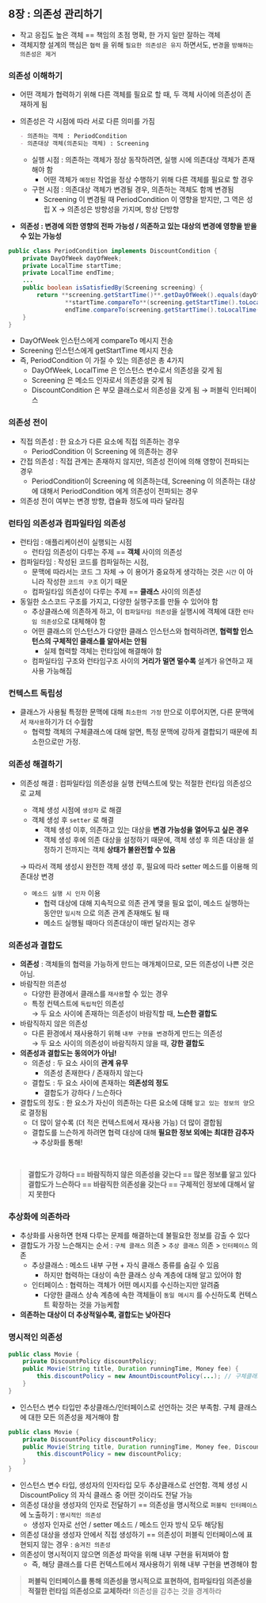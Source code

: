 ## 8장 : 의존성 관리하기

- 작고 응집도 높은 객체 == 책임의 초점 명확, 한 가지 일만 잘하는 객체
- 객체지향 설계의 핵심은 `협력` 을 위해 `필요한 의존성은 유지` 하면서도, `변경`을 `방해하는 의존성은 제거`

### 의존성 이해하기

- 어떤 객체가 협력하기 위해 다른 객체를 필요로 할 때, 두 객체 사이에 의존성이 존재하게 됨
- 의존성은 각 시점에 따라 서로 다른 의미를 가짐
    
    ```markdown
    - 의존하는 객체 : PeriodCondition
    - 의존대상 객체(의존되는 객체) : Screening
    ```
    
    - 실행 시점 : 의존하는 객체가 정상 동작하려면, 실행 시에 의존대상 객체가 존재해야 함
        - 어떤 객체가 `예정된` 작업을 정상 수행하기 위해 다른 객체를 필요로 할 경우
    - 구현 시점 : 의존대상 객체가 변경될 경우, 의존하는 객체도 함께 변경됨
        - Screening 이 변경될 때 PeriodCondition 이 영향을 받지만, 그 역은 성립 X 
        → 의존성은 방향성을 가지며, 항상 단방향
- **의존성 : 변경에 의한 영향의 전파 가능성 / 의존하고 있는 대상의 변경에 영향을 받을 수 있는 가능성**

```java
public class PeriodCondition implements DiscountCondition {
    private DayOfWeek dayOfWeek;
    private LocalTime startTime;
    private LocalTime endTime;
    ... 
    public boolean isSatisfiedBy(Screening screening) {
        return **screening.getStartTime()**.getDayOfWeek().equals(dayOfWeek) &&
                **startTime.compareTo**(screening.getStartTime().toLocalTime()) <= 0&&
                endTime.compareTo(screening.getStartTime().toLocalTime()) >= 0;
    }
}
```

- DayOfWeek 인스턴스에게 compareTo 메시지 전송
- Screening 인스턴스에게 getStartTime 메시지 전송
- 즉, PeriodCondition 이 가질 수 있는 의존성은 총 4가지
    - DayOfWeek, LocalTime 은 인스턴스 변수로서 의존성을 갖게 됨
    - Screening 은 메소드 인자로서 의존성을 갖게 됨
    - DiscountCondition 은 부모 클래스로서 의존성을 갖게 됨 → 퍼블릭 인터페이스

### 의존성 전이
- 직접 의존성 : 한 요소가 다른 요소에 직접 의존하는 경우
    - PeriodCondition 이 Screening 에 의존하는 경우
- 간접 의존성 : 직접 관계는 존재하지 않지만, 의존성 전이에 의해 영향이 전파되는 경우
    - PeriodCondition이 Screening 에 의존하는데, Screening 이 의존하는 대상에 대해서 PeriodCondition 에게 의존성이 전파되는 경우
- 의존성 전이 여부는 변경 방향, 캡슐화 정도에 따라 달라짐

### 런타임 의존성과 컴파일타임 의존성
- 런타임 : 애플리케이션이 실행되는 시점
    - 런타임 의존성이 다루는 주제 == **객체** 사이의 의존성
- 컴파일타임 : 작성된 코드를 컴파일하는 시점,
    - 문맥에 따라서는 코드 그 자체 → 이 용어가 중요하게 생각하는 것은 `시간` 이 아니라 작성한 `코드의 구조` 이기 때문
    - 컴파일타임 의존성이 다루는 주제 == **클래스** 사이의 의존성
- 동일한 소스코드 구조를 가지고, 다양한 실행구조를 만들 수 있어야 함
    - 추상클래스에 의존하게 하고, 이 `컴파일타임 의존성`을 실행시에 객체에 대한 `런타임 의존성`으로 대체해야 함
    - 어떤 클래스의 인스턴스가 다양한 클래스 인스턴스와 협력하려면, **협력할 인스턴스의 구체적인 클래스를 알아서는 안됨**
        - 실제 협력할 객체는 런타임에 해결해야 함
    - 컴파일타임 구조와 런타임구조 사이의 **거리가 멀면 멀수록** 설계가 유연하고 재사용 가능해짐

### 컨텍스트 독립성
- 클래스가 사용될 특정한 문맥에 대해 `최소한의 가정` 만으로 이루어지면, 다른 문맥에서 `재사용`하기가 더 수월함
    - 협력할 객체의 구체클래스에 대해 알면, 특정 문맥에 강하게 결합되기 때문에 최소한으로만 가정.

### 의존성 해결하기

- 의존성 해결 : 컴파일타임 의존성을 실행 컨텍스트에 맞는 적절한 런타임 의존성으로 교체
    - 객체 생성 시점에 `생성자` 로 해결
    - 객체 생성 후 `setter` 로 해결
        - 객체 생성 이후, 의존하고 있는 대상을 **변경 가능성을 열어두고 싶은 경우**
        - 객체 생성 후에 의존 대상을 설정하기 때문에, 객체 생성 후 의존 대상을 설정하기 전까지는 객체 **상태가 불완전할 수 있음**
    
    → 따라서 객체 생성시 완전한 객체 생성 후, 필요에 따라 setter 메소드를 이용해 의존대상 변경
    
    - `메소드 실행 시 인자` 이용
        - 협력 대상에 대해 지속적으로 의존 관계 맺을 필요 없이, 메소드 실행하는 동안만 `일시적` 으로 의존 관계 존재해도 될 때
        - 메소드 실행될 때마다 의존대상이 매번 달라지는 경우

### 의존성과 결합도

- **의존성** : 객체들의 협력을 가능하게 만드는 매개체이므로, 모든 의존성이 나쁜 것은 아님.
- 바람직한 의존성
    - 다양한 환경에서 클래스를 `재사용`할 수 있는 경우
    - 특정 컨텍스트에 `독립적`인 의존성<br>
    → 두 요소 사이에 존재하는 의존성이 바람직할 때, **느슨한 결합도** 
- 바람직하지 않은 의존성
    - 다른 환경에서 재사용하기 위해 `내부 구현을 변경`하게 만드는 의존성<br>
    → 두 요소 사이의 의존성이 바람직하지 않을 때, **강한 결합도**
- **의존성과 결합도는 동의어가 아님!**
    - 의존성 : 두 요소 사이의 **관계 유무**
        - 의존성 존재한다 / 존재하지 않는다
    - 결합도 : 두 요소 사이에 존재하는 **의존성의 정도**
        - 결합도가 강하다 / 느슨하다
- 결합도의 정도 : 한 요소가 자신이 의존하는 다른 요소에 대해 `알고 있는 정보의 양`으로 결정됨
    - 더 많이 알수록 (더 적은 컨텍스트에서 재사용 가능) 더 많이 결합됨
    - 결합도를 느슨하게 하려면 협력 대상에 대해 **필요한 정보 외에는 최대한 감추자** → 추상화를 통해!
<br>

> **결합도가 강하다 == 바람직하지 않은 의존성을 갖는다 == 많은 정보를 알고 있다 <br>
결합도가 느슨하다 == 바람직한 의존성을 갖는다 == 구체적인 정보에 대해서 알지 못한다**
>

### 추상화에 의존하라
- 추상화를 사용하면 현재 다루는 문제를 해결하는데 불필요한 정보를 감출 수 있다
- 결합도가 가장 느슨해지는 순서 : `구체 클래스` 의존 > `추상 클래스` 의존 > `인터페이스` 의존
    - 추상클래스 : 메소드 내부 구현 + 자식 클래스 종류를 숨길 수 있음
        - 하지만 협력하는 대상이 속한 클래스 상속 계층에 대해 알고 있어야 함
    - 인터페이스 : 협력하는 객체가 어떤 메시지를 수신하는지만 알려줌
        - 다양한 클래스 상속 계층에 속한 객체들이 `동일 메시지` 를 수신하도록 컨텍스트 확장하는 것을 가능케함
- **의존하는 대상이 더 추상적일수록, 결합도는 낮아진다**

### 명시적인 의존성

```java
public class Movie {
    private DiscountPolicy discountPolicy;
    public Movie(String title, Duration runningTime, Money fee) {
        this.discountPolicy = new AmountDiscountPolicy(...); // 구체클래스에 의존하고 있음
    }
}
```

- 인스턴스 변수 타입만 추상클래스/인터페이스로 선언하는 것은 부족함.
구체 클래스에 대한 모든 의존성을 제거해야 함

```java
public class Movie {
    private DiscountPolicy discountPolicy;
    public Movie(String title, Duration runningTime, Money fee, DiscountPolicy discountPolicy) { // 퍼블릭 인터페이스에 Movie 가 DiscountPolicy 에 의존함을 명시적으로 드러내고 있음 : 명시적인 의존성
        this.discountPolicy = new discountPolicy;
    }
}
```

- 인스턴스 변수 타입, 생성자의 인자타입 모두 추상클래스로 선언함.
객체 생성 시 DiscountPolicy 의 자식 클래스 중 어떤 것이라도 전달 가능
- 의존성 대상을 생성자의 인자로 전달하기 == 의존성을 명시적으로 `퍼블릭 인터페이스`에 노출하기 : `명시적인 의존성`
    - 생성자 인자로 선언 / setter 메소드 / 메소드 인자 방식 모두 해당됨
- 의존성 대상을 생성자 안에서 직접 생성하기 == 의존성이 퍼블릭 인터페이스에 표현되지 않는 경우 : `숨겨진 의존성`
- 의존성이 명시적이지 않으면 의존성 파악을 위해 내부 구현을 뒤져봐야 함
    - 즉, 해당 클래스를 다른 컨텍스트에서 재사용하기 위해 내부 구현을 변경해야 함

> **퍼블릭 인터페이스를 통해 의존성을 명시적으로 표현하여, 컴파일타임 의존성을 적절한 런타임 의존성으로 교체하라!**
의존성을 감추는 것을 경계하라
>

